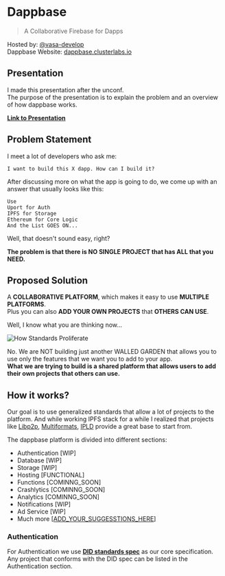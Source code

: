 # Dappbase
> A Collaborative Firebase for Dapps

Hosted by: [@vasa-develop](https://github.com/vasa-develop)<br />
Dappbase Website: [dappbase.clusterlabs.io](https://dappbase.clusterlabs.io)


## Presentation

I made this presentation after the unconf. <br />
The purpose of the presentation is to explain the problem and an overview of how dappbase works.

[**Link to Presentation**](https://bit.ly/2JFH6eE)


## Problem Statement

I meet a lot of developers who ask me:

```
I want to build this X dapp. How can I build it?
```

After discussing more on what the app is going to do, we come up with an answer that usually looks like this:

```
Use 
Uport for Auth
IPFS for Storage
Ethereum for Core Logic
And the List GOES ON...
```

Well, that doesn't sound easy, right?

**The problem is that there is NO SINGLE PROJECT that has ALL that you NEED.**


## Proposed Solution

A **COLLABORATIVE PLATFORM**, which makes it easy to use **MULTIPLE PLATFORMS**.<br /> 
Plus you can also **ADD YOUR OWN PROJECTS** that **OTHERS CAN USE**.

Well, I know what you are thinking now...

![How Standards Proliferate](https://imgs.xkcd.com/comics/standards.png)

No. We are NOT building just another WALLED GARDEN that allows you to use only the features that we want you to add to your app.
<br />
**What we are trying to build is a shared platform that allows users to add their own projects that others can use.**

## How it works?

Our goal is to use generalized standards that allow a lot of projects to the platform. And while working IPFS stack for a while I realized that projects like [Libp2p](http://libp2p.io), [Multiformats](http://multiformats.io), [IPLD](http://ipld.io) provide a great base to start from.


The dappbase platform is divided into different sections:
- Authentication [WIP]
- Database [WIP]
- Storage [WIP]
- Hosting [FUNCTIONAL]
- Functions [COMINNG_SOON]
- Crashlytics [COMINNG_SOON]
- Analytics [COMINNG_SOON]
- Notifications [WIP]
- Ad Service [WIP]
- Much more [[ADD_YOUR_SUGGESSTIONS_HERE](https://clusterlabs.io)]

### Authentication

For Authentication we use [**DID standards spec**](https://w3c-ccg.github.io/did-spec/) as our core specification.<br />
Any project that conforms with the DID spec can be listed in the Authentication section. 

